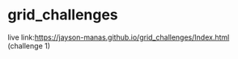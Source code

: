 # grid_challenges
live link:https://jayson-manas.github.io/grid_challenges/Index.html (challenge 1)
